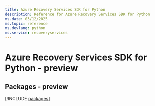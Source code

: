 ```yaml
---
title: Azure Recovery Services SDK for Python
description: Reference for Azure Recovery Services SDK for Python
ms.date: 03/12/2025
ms.topic: reference
ms.devlang: python
ms.service: recoveryservices
---
```

# Azure Recovery Services SDK for Python - preview
## Packages - preview
[!INCLUDE [packages](recovery-services-index.md)]